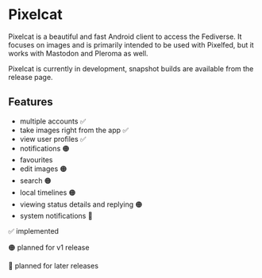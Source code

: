 # Pixelcat

Pixelcat is a beautiful and fast Android client to access the Fediverse. It focuses on images and is primarily intended to be used with Pixelfed, but it works with Mastodon and Pleroma as well.

Pixelcat is currently in development, snapshot builds are available from the release page.

## Features
- multiple accounts ✅
- take images right from the app ✅
- view user profiles ✅
- notifications 🟠
- favourites
- edit images 🟠
- search 🟠
- local timelines 🟠
- viewing status details and replying 🟠
- system notifications 🔴

✅ implemented

🟠 planned for v1 release

🔴 planned for later releases


